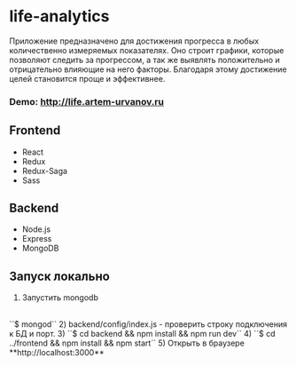 # life-analytics

Приложение предназначено для достижения прогресса в любых количественно измеряемых показателях. Оно строит графики, которые позволяют следить за прогрессом, а так же выявлять положительно и отрицательно влияющие на него факторы. Благодаря этому достижение целей становится проще и эффективнее.

### Demo: http://life.artem-urvanov.ru
 
## Frontend
- React
- Redux
- Redux-Saga
- Sass

## Backend
- Node.js
- Express
- MongoDB

## Запуск локально
1) Запустить mongodb 
<br>
``$ mongod``
2) backend/config/index.js - проверить строку подключения к БД и порт.
3) ``$ cd backend && npm install && npm run dev``
4) ``$ cd ../frontend && npm install && npm start``
5) Открыть в браузере **http://localhost:3000**